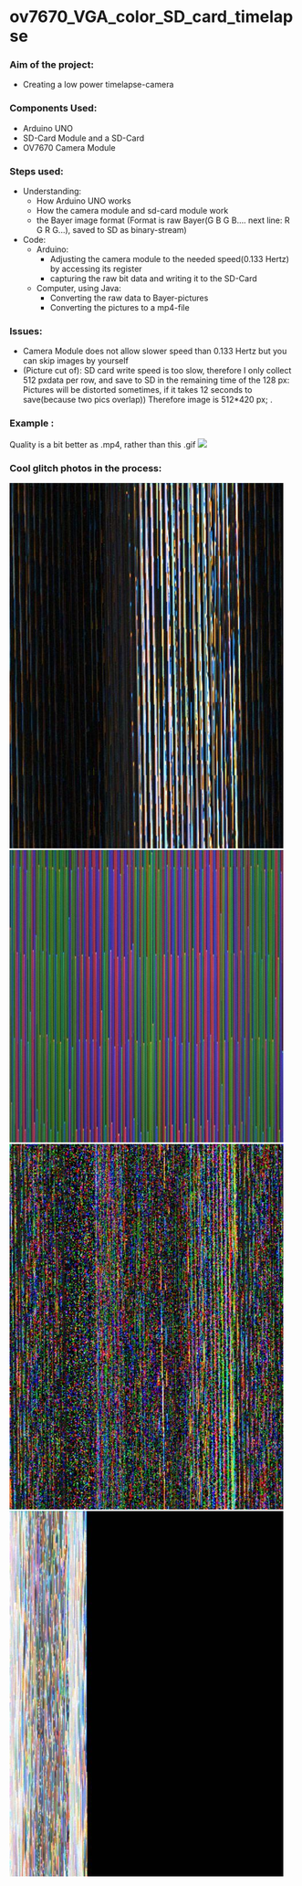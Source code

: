 # ov7670_VGA_color_SD_card_timelapse
### Aim of the project:
- Creating a low power timelapse-camera

### Components Used:
- Arduino UNO
- SD-Card Module and a SD-Card
- OV7670 Camera Module

### Steps used:
- Understanding:
    - How Arduino UNO works
    - How the camera module and sd-card module work
    - the Bayer image format (Format is raw Bayer(G B G B.... next line: R G R G...), saved to SD as binary-stream)
- Code:
    - Arduino:
        - Adjusting the camera module to the needed speed(0.133 Hertz) by accessing its register
        - capturing the raw bit data and writing it to the SD-Card
    - Computer, using Java:
        - Converting the raw data to Bayer-pictures
        - Converting the pictures to a mp4-file

### Issues:
 - Camera Module does not allow slower speed than 0.133 Hertz but you can skip images by yourself
 - (Picture cut of): SD card write speed is too slow, therefore I only collect 512 pxdata per row, and save to SD in the remaining time of the 128 px: <br> Pictures will be distorted sometimes, if it takes 12 seconds to save(because two pics overlap)) Therefore image is 512*420 px; .

### Example :
Quality is a bit better as .mp4, rather than this .gif
![](second_timelapse.gif)

### Cool glitch photos in the process:
![](0_t19_11_17_isZero_3682.jpg)
![](0_t15_14_6_isZero_0.jpg)
![](0_t18_8_35_isZero_100806.jpg)
![](0_t15_46_43_isZero_0.jpg)
